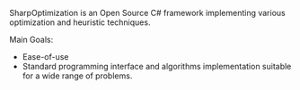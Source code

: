 SharpOptimization is an Open Source C# framework implementing various optimization and heuristic techniques.

Main Goals:
- Ease-of-use
- Standard programming interface and algorithms implementation suitable for a wide range of problems.